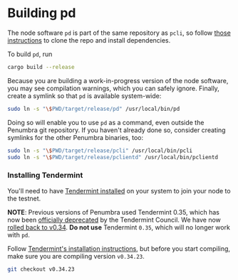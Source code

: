 # Building pd

The node software `pd` is part of the same repository as `pcli`, so follow
[those instructions](../pcli/install.md) to clone the repo and install dependencies.

To build `pd`, run

```bash
cargo build --release
```

Because you are building a work-in-progress version of the node software, you may see compilation warnings,
which you can safely ignore. Finally, create a symlink so that `pd` is available system-wide:

```bash
sudo ln -s "\$PWD/target/release/pd" /usr/local/bin/pd
```

Doing so will enable you to use `pd` as a command, even outside the Penumbra git repository.
If you haven't already done so, consider creating symlinks for the other Penumbra binaries, too:

```bash
sudo ln -s "\$PWD/target/release/pcli" /usr/local/bin/pcli
sudo ln -s "\$PWD/target/release/pclientd" /usr/local/bin/pclientd
```

### Installing Tendermint

You'll need to have [Tendermint installed](https://docs.tendermint.com/v0.34/introduction/install.html)
on your system to join your node to the testnet. 

**NOTE**: Previous versions of Penumbra used Tendermint 0.35, which
has now been [officially
deprecated](https://interchain-io.medium.com/discontinuing-tendermint-v0-35-a-postmortem-on-the-new-networking-layer-3696c811dabc)
by the Tendermint Council. We have now [rolled back to
v0.34](https://github.com/penumbra-zone/penumbra/issues/1271).
**Do not use** Tendermint `0.35`, which will no longer work with `pd`.

Follow [Tendermint's installation instructions](https://docs.tendermint.com/v0.34/introduction/install.html),
but before you start compiling, make sure you are compiling version `v0.34.23`.

```bash
git checkout v0.34.23
```

[protoc-install]: https://grpc.io/docs/protoc-installation/

